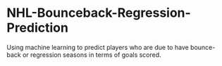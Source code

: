 # NHL-Bounceback-Regression-Prediction
Using machine learning to predict players who are due to have bounce-back or regression seasons in terms of goals scored. 
